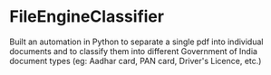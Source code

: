 # FileEngineClassifier <br>
Built an automation in Python to separate a single pdf into individual documents and to classify them into different Government of India document types (eg: Aadhar card, PAN card, Driver's Licence, etc.)
